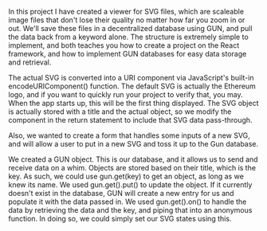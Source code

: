 
In this project I have created a viewer for SVG files, which are scaleable image files that don't lose their quality no matter how far you zoom in or out. We'll save these files in a decentralized database using GUN, and pull the data back from a keyword alone. The structure is extremely simple to implement, and both teaches you how to create a project on the React framework, and how to implement GUN databases for easy data storage and retrieval.

The actual SVG is converted into a URI component via JavaScript's built-in encodeURIComponent() function. 
The default SVG is actually the Ethereum logo, and if you want to quickly run your project to verify that, you may. When the app starts up, this will be the first thing displayed. The SVG object is actually stored with a title and the actual object, so we modify the component in the return statement to include that SVG data pass-through.

Also, we wanted to create a form that handles some inputs of a new SVG, and will allow a user to put in a new SVG and toss it up to the Gun database.

We created a GUN object. This is our database, and it allows us to send and receive data on a whim.
Objects are stored based on their title, which is the key. As such, we could use gun.get(key) to get an object, as long as we knew its name.
We used gun.get().put() to update the object. If it currently doesn't exist in the database, GUN will create a new entry for us and populate it with the data passed in.
We used gun.get().on() to handle the data by retrieving the data and the key, and piping that into an anonymous function. In doing so, we could simply set our SVG states using this.
